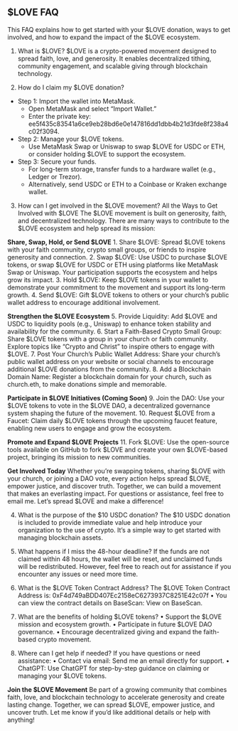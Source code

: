 ## **$LOVE FAQ**
This FAQ explains how to get started with your $LOVE donation, ways to get involved, and how to expand the impact of the $LOVE ecosystem.

1. What is $LOVE?
$LOVE is a crypto-powered movement designed to spread faith, love, and generosity. It enables decentralized tithing, community engagement, and scalable giving through blockchain technology.

2. How do I claim my $LOVE donation?
  - Step 1: Import the wallet into MetaMask.
    - Open MetaMask and select “Import Wallet.”
    - Enter the private key: ee5f435c83541a6ce9eb28bd6e0e147816dd1dbb4b21d3fde8f238a4c02f3094.
  - Step 2: Manage your $LOVE tokens.
    - Use MetaMask Swap or Uniswap to swap $LOVE for USDC or ETH, or consider holding $LOVE to support the ecosystem.
  - Step 3: Secure your funds.
    - For long-term storage, transfer funds to a hardware wallet (e.g., Ledger or Trezor).
    - Alternatively, send USDC or ETH to a Coinbase or Kraken exchange wallet.

3. How can I get involved in the $LOVE movement?
All the Ways to Get Involved with $LOVE
The $LOVE movement is built on generosity, faith, and decentralized technology. There are many ways to contribute to the $LOVE ecosystem and help spread its mission:

**Share, Swap, Hold, or Send $LOVE**
	1. Share $LOVE: Spread $LOVE tokens with your faith community, crypto small groups, or friends to inspire generosity and connection.
	2. Swap $LOVE: Use USDC to purchase $LOVE tokens, or swap $LOVE for USDC or ETH using platforms like MetaMask Swap or Uniswap. Your participation supports the ecosystem and helps grow its impact.
	3. Hold $LOVE: Keep $LOVE tokens in your wallet to demonstrate your commitment to the movement and support its long-term growth.
	4. Send $LOVE: Gift $LOVE tokens to others or your church’s public wallet address to encourage additional involvement.

**Strengthen the $LOVE Ecosystem**
	5. Provide Liquidity: Add $LOVE and USDC to liquidity pools (e.g., Uniswap) to enhance token stability and availability for the community.
	6. Start a Faith-Based Crypto Small Group: Share $LOVE tokens with a group in your church or faith community. Explore topics like “Crypto and Christ” to inspire others to engage with $LOVE.
	7. Post Your Church’s Public Wallet Address: Share your church’s public wallet address on your website or social channels to encourage additional $LOVE donations from the community.
	8. Add a Blockchain Domain Name: Register a blockchain domain for your church, such as church.eth, to make donations simple and memorable.

**Participate in $LOVE Initiatives (Coming Soon)**
	9. Join the DAO: Use your $LOVE tokens to vote in the $LOVE DAO, a decentralized governance system shaping the future of the movement.
	10. Request $LOVE from a Faucet: Claim daily $LOVE tokens through the upcoming faucet feature, enabling new users to engage and grow the ecosystem.

**Promote and Expand $LOVE Projects**
	11. Fork $LOVE: Use the open-source tools available on GitHub to fork $LOVE and create your own $LOVE-based project, bringing its mission to new communities.

**Get Involved Today**
Whether you’re swapping tokens, sharing $LOVE with your church, or joining a DAO vote, every action helps spread $LOVE, empower justice, and discover truth. Together, we can build a movement that makes an everlasting impact.
For questions or assistance, feel free to email me. Let’s spread $LOVE and make a difference!

4. What is the purpose of the $10 USDC donation?
The $10 USDC donation is included to provide immediate value and help introduce your organization to the use of crypto. It’s a simple way to get started with managing blockchain assets.
	
5. What happens if I miss the 48-hour deadline?
If the funds are not claimed within 48 hours, the wallet will be reset, and unclaimed funds will be redistributed. However, feel free to reach out for assistance if you encounter any issues or need more time.
	
6. What is the $LOVE Token Contract Address?
The $LOVE Token Contract Address is:
0xF4d749aBDD407Ec2158eC6273937C8251E42c07f
	•	You can view the contract details on BaseScan:
View on BaseScan.

7. What are the benefits of holding $LOVE tokens?
	•	Support the $LOVE mission and ecosystem growth.
	•	Participate in future $LOVE DAO governance.
	•	Encourage decentralized giving and expand the faith-based crypto movement.

8. Where can I get help if needed?
If you have questions or need assistance:
	•	Contact via email: Send me an email directly for support.
	•	ChatGPT: Use ChatGPT for step-by-step guidance on claiming or managing your $LOVE tokens.

**Join the $LOVE Movement**
Be part of a growing community that combines faith, love, and blockchain technology to accelerate generosity and create lasting change. Together, we can spread $LOVE, empower justice, and uncover truth.
Let me know if you’d like additional details or help with anything!
